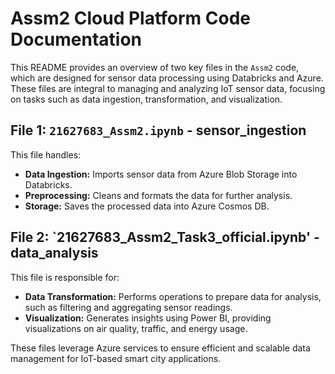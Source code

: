 # Assm2 Cloud Platform Code Documentation

This README provides an overview of two key files in the `Assm2` code, which are designed for sensor data processing using Databricks and Azure. These files are integral to managing and analyzing IoT sensor data, focusing on tasks such as data ingestion, transformation, and visualization.

## File 1: `21627683_Assm2.ipynb` - sensor_ingestion
This file handles:
- **Data Ingestion:** Imports sensor data from Azure Blob Storage into Databricks.
- **Preprocessing:** Cleans and formats the data for further analysis.
- **Storage:** Saves the processed data into Azure Cosmos DB.

## File 2: `21627683_Assm2_Task3_official.ipynb' - data_analysis
This file is responsible for:
- **Data Transformation:** Performs operations to prepare data for analysis, such as filtering and aggregating sensor readings.
- **Visualization:** Generates insights using Power BI, providing visualizations on air quality, traffic, and energy usage.

These files leverage Azure services to ensure efficient and scalable data management for IoT-based smart city applications.
